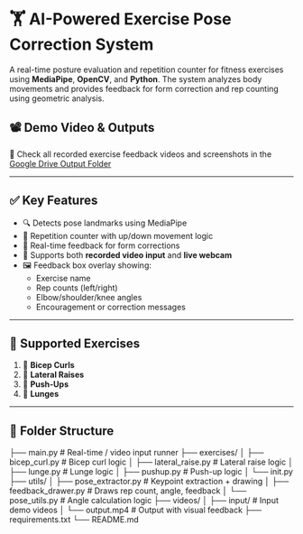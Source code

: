 # 🏋️ AI-Powered Exercise Pose Correction System

A real-time posture evaluation and repetition counter for fitness exercises using **MediaPipe**, **OpenCV**, and **Python**. The system analyzes body movements and provides feedback for form correction and rep counting using geometric analysis.

## 📽️ Demo Video & Outputs

🎥 Check all recorded exercise feedback videos and screenshots in the [Google Drive Output Folder](https://drive.google.com/drive/u/0/folders/1y_KiJy0xEEv1PO_oFlzLSNOz7F5B7nVw)

---

## ✅ Key Features

- 🔍 Detects pose landmarks using MediaPipe
- 🔁 Repetition counter with up/down movement logic
- 🧠 Real-time feedback for form corrections
- 🔧 Supports both **recorded video input** and **live webcam**
- 🖼️ Feedback box overlay showing:
  - Exercise name
  - Rep counts (left/right)
  - Elbow/shoulder/knee angles
  - Encouragement or correction messages

---

## 🧪 Supported Exercises

1. 💪 **Bicep Curls**
2. 🤸 **Lateral Raises**
3. 🧎 **Push-Ups**
4. 🦵 **Lunges**

---

## 📂 Folder Structure
├── main.py # Real-time / video input runner
├── exercises/
│ ├── bicep_curl.py # Bicep curl logic
│ ├── lateral_raise.py # Lateral raise logic
│ ├── lunge.py # Lunge logic
│ ├── pushup.py # Push-up logic
│ └── init.py
├── utils/
│ ├── pose_extractor.py # Keypoint extraction + drawing
│ ├── feedback_drawer.py # Draws rep count, angle, feedback
│ └── pose_utils.py # Angle calculation logic
├── videos/
│ ├── input/ # Input demo videos
│ └── output.mp4 # Output with visual feedback
├── requirements.txt
└── README.md

